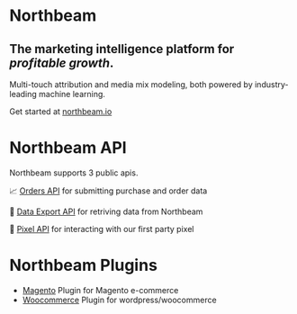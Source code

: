 # Northbeam

## The marketing intelligence platform for *profitable growth*.

Multi-touch attribution and media mix modeling, both powered by industry-leading machine learning.

Get started at [northbeam.io](https://www.northbeam.io/)

# Northbeam API
Northbeam supports 3 public apis.

:chart_with_upwards_trend: [Orders API](https://northbeam-orders-api.readme.io/) for submitting purchase and order data

:articulated_lorry: [Data Export API](https://northbeam-data-export.readme.io/docs) for retriving data from Northbeam

:telescope: [Pixel API](https://northbeam-pixel-api.readme.io/docs) for interacting with our first party pixel
 

# Northbeam Plugins

- [Magento](https://github.com/north-beam/magento) Plugin for Magento e-commerce
- [Woocommerce](https://dashboard.northbeam.io) Plugin for wordpress/woocommerce
